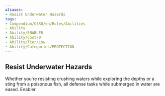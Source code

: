 ```yaml
---
aliases:
- Resist Underwater Hazards
tags:
- Compendium/CSRD/en/Rules/Abilities
- Ability
- Ability/ENABLER
- Ability/Cost/0
- Ability/Tier/Low
- Ability/Categories/PROTECTION
---
```


  
## Resist Underwater Hazards  
Whether you're resisting crushing waters while exploring the depths or a sting from a poisonous fish, all defense tasks while submerged in water are eased. Enabler. 